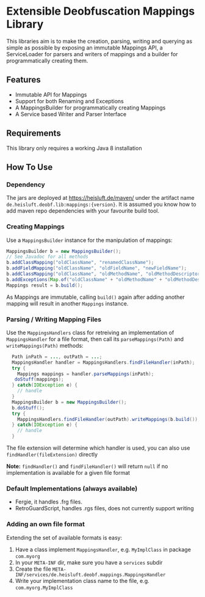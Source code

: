 # Extensible Deobfuscation Mappings Library
This libraries aim is to make the creation, parsing, writing and querying as simple as possible
by exposing an immutable Mappings API, a ServiceLoader for parsers and writers of mappings and
a builder for programmatically creating them.

## Features
- Immutable API for Mappings
- Support for both Renaming and Exceptions
- A MappingsBuilder for programmatically creating Mappings
- A Service based Writer and Parser Interface

## Requirements
This library only requires a working Java 8 installation

## How To Use
### Dependency
The jars are deployed at https://heisluft.de/maven/ under the artifact name `de.heisluft.deobf.lib:mappings:{version}`. It is assumed you know how to add maven repo dependencies
with your favourite build tool.

### Creating Mappings
Use a `MappingsBuilder` instance for the manipulation of mappings:
```java
MappingsBuilder b = new MappingsBuilder();
// See Javadoc for all methods
b.addClassMapping("oldClassName", "renamedClassName");
b.addFieldMapping("oldClassName", "oldFieldName", "newFieldName");
b.addClassMapping("oldClassName", "oldMethodName", "oldMethodDescriptor", "newMethodName");
b.addExceptions(Map.of("oldClassName" + "oldMethodName" + "oldMethodDescriptor", Set.of("java/io/IOException")));
Mappings result = b.build();
```
As Mappings are immutable, calling `build()` again after adding another mapping will result in another `Mappings` instance.

### Parsing / Writing Mapping Files
Use the `MappingsHandlers` class for retreiving an implementation of `MappingsHandler` for a
file format, then call its `parseMappings(Path)` and `writeMappings(Path)` methods:
```java
  Path inPath = ..., outPath = ...;
  MappingsHandler handler = MappingsHandlers.findFileHandler(inPath);
  try {
    Mappings mappings = handler.parseMappings(inPath);
   doStuff(mappings);
  } catch(IOException e) {
    // handle
  }
  MappingsBuilder b = new MappingsBuilder();
  b.doStuff();
  try {
    MappingsHandlers.findFileHandler(outPath).writeMappings(b.build());
  } catch(IOException e) {
    // handle
  }
```
The file extension will determine which handler is used, you can also use `findHandler(fileExtension)` directly

**Note:** `findHandler()` and `findFileHandler()` will return `null` if no implementation is available for a given file format

### Default Implementations (always available)
 - Fergie, it handles .frg files.
 - RetroGuardScript, handles .rgs files, does not currently support writing

### Adding an own file format
Extending the set of available formats is easy:
1. Have a class implement `MappingsHandler`, e.g. `MyImplClass` in package `com.myorg`
2. In your `META-INF` dir, make sure you have a `services` subdir
3. Create the file `META-INF/services/de.heisluft.deobf.mappings.MappingsHandler`
4. Write your implementation class name to the file, e.g. `com.myorg.MyImplClass`

